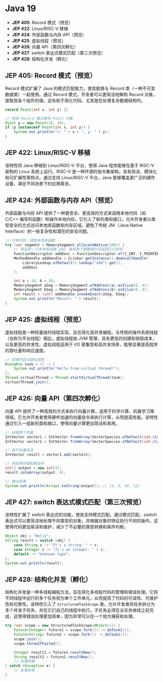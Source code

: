 # Java 19

- **JEP 405**: Record 模式（预览）
- **JEP 422**: Linux/RISC-V 移植
- **JEP 424**: 外部函数与内存 API（预览）
- **JEP 425**: 虚拟线程（预览）
- **JEP 426**: 向量 API（第四次孵化）
- **JEP 427**: switch 表达式模式匹配（第三次预览）
- **JEP 428**: 结构化并发（孵化）

## JEP 405: Record 模式（预览）

Record 模式扩展了 Java 的模式匹配能力，使其能够与 Record 类（一种不可变数据类）一起使用。通过 Record 模式，开发者可以更简洁地解构 Record 对象，提取其各个组件的值。这有助于简化代码，尤其是在处理复杂数据结构时。

```java
record Point(int x, int y) {}

// 使用 Record 模式解构 Point 对象
Point p = new Point(10, 20);
if (p instanceof Point(int x, int y)) {
    System.out.println("x: " + x + ", y: " + y);
}
```

## JEP 422: Linux/RISC-V 移植

该特性将 Java 移植到 Linux/RISC-V 平台，使得 Java 程序能够在基于 RISC-V 架构的 Linux 系统上运行。RISC-V 是一种开源的指令集架构，具有简洁、模块化和可扩展性等特点。通过支持 Linux/RISC-V 平台，Java 能够覆盖更广泛的硬件设备，满足不同场景下的应用需求。

## JEP 424: 外部函数与内存 API（预览）

外部函数与内存 API 提供了一种更安全、更高效的方式来调用本地代码（如 C/C++ 编写的函数）和操作本地内存。它引入了新的类和接口，允许开发者以类型安全的方式访问本地库函数和内存区域，避免了传统 JNI（Java Native Interface）的一些复杂性和潜在的安全问题。

```java
// 示例代码：调用本地库函数
try (var segment = MemorySegment.allocateNative(100)) {
    // 假设有一个本地库函数 add，接受两个整数指针并返回它们的和
    FunctionDescriptor addDesc = FunctionDescriptor.of(C_INT, C_POINTER, C_POINTER);
    MethodHandle addHandle = CLinker.getInstance().downcallHandle(
        LibraryLookup.ofDefault().lookup("add").get(),
        addDesc
    );

    int a = 10, b = 20;
    MemorySegment aSeg = MemorySegment.ofAddress(a).asSlice(0, 4);
    MemorySegment bSeg = MemorySegment.ofAddress(b).asSlice(0, 4);
    int result = (int) addHandle.invokeExact(aSeg, bSeg);
    System.out.println("Result: " + result);
}
```

## JEP 425: 虚拟线程（预览）

虚拟线程是一种轻量级的线程实现，旨在简化高并发编程。与传统的操作系统线程（也称为平台线程）相比，虚拟线程由 JVM 管理，具有更低的创建和销毁成本，以及更高的并发性。虚拟线程适用于 I/O 密集型和高并发场景，能够显著提高程序的吞吐量和响应速度。

```java
// 创建并启动虚拟线程
Runnable task = () -> {
    System.out.println("Hello from virtual thread!");
};
Thread virtualThread = Thread.startVirtualThread(task);
virtualThread.join();
```

## JEP 426: 向量 API（第四次孵化）

向量 API 提供了一种高效的方式来执行向量计算，适用于科学计算、机器学习等领域。它允许开发者使用硬件加速的向量指令来执行计算，从而提高性能。该特性通过引入一组新的类和接口，使得向量计算更加简洁和易用。

```java
// 创建两个向量
IntVector vector1 = IntVector.fromArray(VectorSpecies.ofDefault(int.class), new int[]{1, 2, 3, 4}, 0);
IntVector vector2 = IntVector.fromArray(VectorSpecies.ofDefault(int.class), new int[]{5, 6, 7, 8}, 0);

// 执行向量加法
IntVector result = vector1.add(vector2);

// 将结果存储到数组中
int[] output = new int[4];
result.intoArray(output, 0);

// 输出结果
System.out.println(Arrays.toString(output)); // [6, 8, 10, 12]
```

## JEP 427: switch 表达式模式匹配（第三次预览）

该特性扩展了 switch 表达式的功能，使其支持模式匹配。通过模式匹配，switch 表达式可以更简洁地处理不同类型的对象，并根据对象的特征执行不同的操作。这使得代码更加易读和维护，减少了不必要的类型转换和条件判断。

```java
Object obj = "Hello";
String result = switch (obj) {
    case String s -> "It's a string: " + s;
    case Integer i -> "It's an integer: " + i;
    default -> "Unknown type";
};
System.out.println(result);
```

## JEP 428: 结构化并发（孵化）

结构化并发是一种多线程编程方法，旨在简化多线程代码的管理和错误处理。它将不同线程中运行的多个任务视为单个工作单元，从而提高了代码的可读性、可维护性和可靠性。该特性引入了 `StructuredTaskScope` 类，允许开发者将任务拆分为多个并发子任务，并在它们自己的线程中执行。子任务必须在主任务继续之前完成，这使得错误处理更加简单，因为异常可以在一个地方捕获和处理。

```java
try (var scope = new StructuredTaskScope<Object>()) {
    Future<Integer> future1 = scope.fork(() -> doTask1());
    Future<String> future2 = scope.fork(() -> doTask2());
    scope.join();
    scope.throwIfFailed();

    Integer result1 = future1.resultNow();
    String result2 = future2.resultNow();
    // 处理结果
} catch (Exception e) {
    // 处理异常
}
```